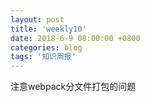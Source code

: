```yaml
---
layout: post
title: 'weekly10'
date: 2018-6-9 08:00:00 +0800
categories: blog
tags: '知识周报'
---
```


注意webpack分文件打包的问题 